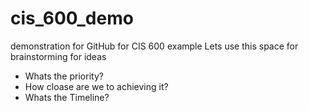 # cis_600_demo
demonstration for GitHub for CIS 600
example
Lets use this space for brainstorming for ideas
- Whats the priority?
- How cloase are we to achieving it?
- Whats the Timeline? 
